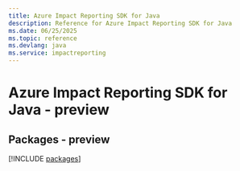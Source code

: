 ```yaml
---
title: Azure Impact Reporting SDK for Java
description: Reference for Azure Impact Reporting SDK for Java
ms.date: 06/25/2025
ms.topic: reference
ms.devlang: java
ms.service: impactreporting
---
```

# Azure Impact Reporting SDK for Java - preview
## Packages - preview
[!INCLUDE [packages](impact-reporting-index.md)]